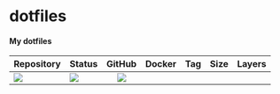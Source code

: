 # dotfiles
#### My dotfiles


| Repository | Status | GitHub | Docker | Tag | Size | Layers |
| --- | --- | :---: | :---: | :--- | :---: | :---: |
| [![](https://img.shields.io/badge/dotfiles-grey.svg)](https://github.com/forwardcomputers/dotfiles) | [![](https://img.shields.io/github/workflow/status/forwardcomputers/dotfiles/CI.svg?label)](https://github/workflow/status/forwardcomputers/dotfiles/CI) | [![](https://img.shields.io/badge/github--grey.svg?label=&logo=github&logoColor=white)](https://github.com/forwardcomputers/dotfiles) |
